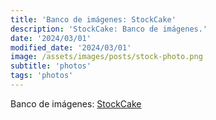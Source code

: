 ```yaml
---
title: 'Banco de imágenes: StockCake'
description: 'StockCake: Banco de imágenes.'
date: '2024/03/01'
modified_date: '2024/03/01'
image: /assets/images/posts/stock-photo.png
subtitle: 'photos'
tags: 'photos'
---
```


Banco de imágenes: [StockCake](https://stockcake.com/)
